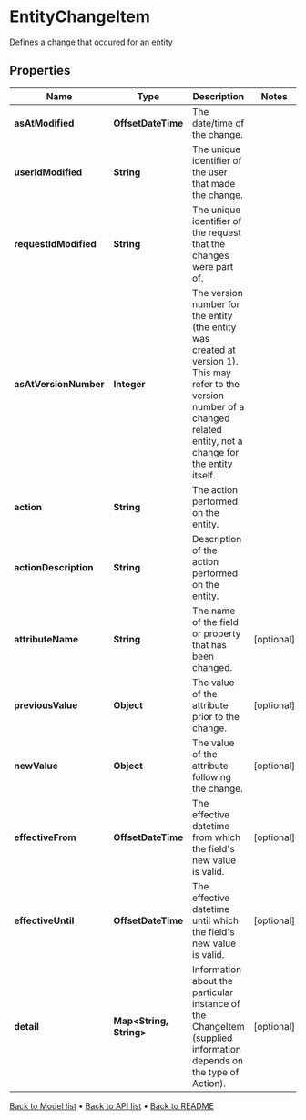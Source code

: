 

# EntityChangeItem

Defines a change that occured for an entity

## Properties

| Name | Type | Description | Notes |
|------------ | ------------- | ------------- | -------------|
|**asAtModified** | **OffsetDateTime** | The date/time of the change. |  |
|**userIdModified** | **String** | The unique identifier of the user that made the change. |  |
|**requestIdModified** | **String** | The unique identifier of the request that the changes were part of. |  |
|**asAtVersionNumber** | **Integer** | The version number for the entity (the entity was created at version 1). This may refer to the version number of a changed related entity, not a change for the entity itself. |  |
|**action** | **String** | The action performed on the entity. |  |
|**actionDescription** | **String** | Description of the action performed on the entity. |  |
|**attributeName** | **String** | The name of the field or property that has been changed. |  [optional] |
|**previousValue** | **Object** | The value of the attribute prior to the change. |  [optional] |
|**newValue** | **Object** | The value of the attribute following the change. |  [optional] |
|**effectiveFrom** | **OffsetDateTime** | The effective datetime from which the field&#39;s new value is valid. |  [optional] |
|**effectiveUntil** | **OffsetDateTime** | The effective datetime until which the field&#39;s new value is valid. |  [optional] |
|**detail** | **Map&lt;String, String&gt;** | Information about the particular instance of the ChangeItem (supplied information depends on the type of Action). |  [optional] |



[Back to Model list](../README.md#documentation-for-models) &#8226; [Back to API list](../README.md#documentation-for-api-endpoints) &#8226; [Back to README](../README.md)


